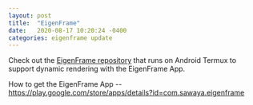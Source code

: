 ```yaml
---
layout: post
title:  "EigenFrame"
date:   2020-08-17 10:20:24 -0400
categories: eigenframe update
---
```


Check out the [EigenFrame repository][eigenframe-repo] that runs on Android Termux to support dynamic rendering with the EigenFrame App. 

How to get the EigenFrame App -- https://play.google.com/store/apps/details?id=com.sawaya.eigenframe

[eigenframe-repo]:   https://github.com/jsawaya/eigenframe
